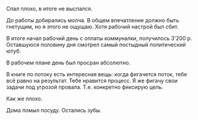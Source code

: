 Спал плохо, в итоге не выспался.

До работы добирались молча. В общем впечатление должно быть гнетущим, но я этого не ощущаю. Хотя рабочий настрой был сбит.

В итоге начал рабочий день с оплаты коммуналки, получилось 3'200 р. Оставшуюся половину дня смотрел самый постыдный политический ютуб.

В рабочем плане день был просран абсолютно.

В книге по потоку есть интересная вещь: когда фигачется поток, тебе всё равно на результат. Тебе нравится процесс. Я же фигачу свои задачи под угрозой провала. Т.е. конкретно фиксирую цель.

Как же плохо.

Дома помыл посуду. Остались зубы.